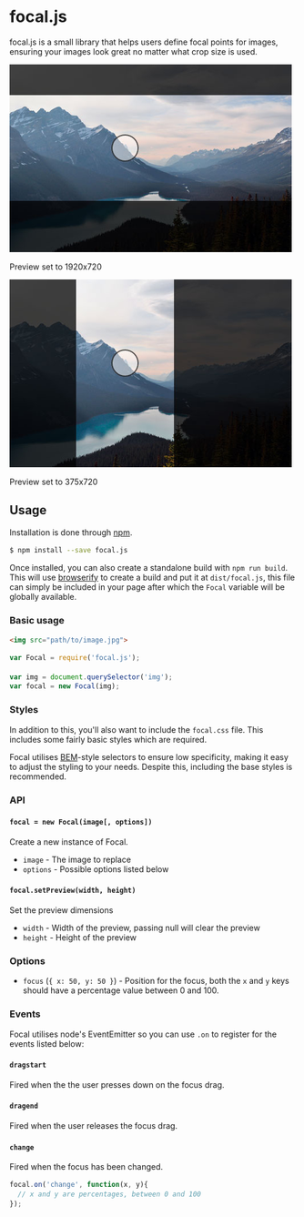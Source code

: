 # focal.js

focal.js is a small library that helps users define focal points for images,
ensuring your images look great no matter what crop size is used.

![Focal.js #1](demo1.jpg)

Preview set to 1920x720

![Focal.js #2](demo2.jpg)

Preview set to 375x720


## Usage

Installation is done through [npm][npm].

```bash
$ npm install --save focal.js
```

Once installed, you can also create a standalone build with `npm run build`.
This will use [browserify][browserify] to create a build and put it at
`dist/focal.js`, this file can simply be included in your page after which the
`Focal` variable will be globally available.

[npm]: https://www.npmjs.com/
[browserify]: http://browserify.org/


### Basic usage

```html
<img src="path/to/image.jpg">
```

```js
var Focal = require('focal.js');

var img = document.querySelector('img');
var focal = new Focal(img);
```


### Styles

In addition to this, you'll also want to include the `focal.css` file. This
includes some fairly basic styles which are required.

Focal utilises [BEM][bem]-style selectors to ensure low specificity, making it
easy to adjust the styling to your needs. Despite this, including the base
styles is recommended.

[bem]: https://en.bem.info/


### API

#### `focal = new Focal(image[, options])`

Create a new instance of Focal.

- `image` - The image to replace
- `options` - Possible options listed below

#### `focal.setPreview(width, height)`

Set the preview dimensions

- `width` - Width of the preview, passing null will clear the preview
- `height` - Height of the preview


### Options

- `focus` (`{ x: 50, y: 50 }`) - Position for the focus, both the `x` and `y`
  keys should have a percentage value between 0 and 100.


### Events

Focal utilises node's EventEmitter so you can use `.on` to register for the
events listed below:

#### `dragstart`

Fired when the the user presses down on the focus drag.

#### `dragend`

Fired when the user releases the focus drag.

#### `change`

Fired when the focus has been changed.

```js
focal.on('change', function(x, y){
  // x and y are percentages, between 0 and 100
});
```
